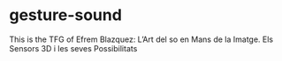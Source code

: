 # gesture-sound
This is the TFG of Efrem Blazquez: L’Art del so en Mans de la Imatge. Els Sensors 3D i les seves Possibilitats

